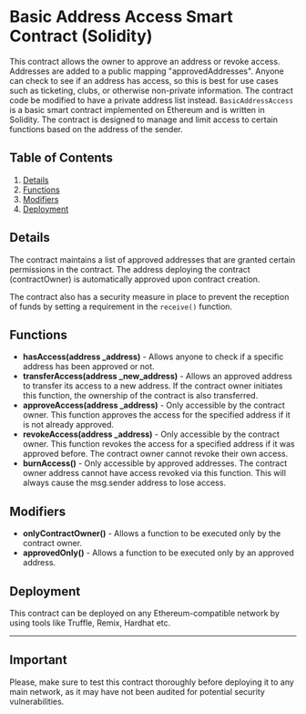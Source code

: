 # Basic Address Access Smart Contract (Solidity)
This contract allows the owner to approve an address or revoke access. Addresses are added to a public mapping "approvedAddresses". Anyone can check to see if an address has access, so this is best for use cases such as ticketing, clubs, or otherwise non-private information. The contract code be modified to have a private address list instead. `BasicAddressAccess` is a basic smart contract implemented on Ethereum and is written in Solidity.
 The contract is designed to manage and limit access to certain functions based on the address of the sender.

## Table of Contents
1. [Details](#details)
2. [Functions](#functions)
3. [Modifiers](#modifiers)
4. [Deployment](#deployment)

## Details <a name="details"></a>
The contract maintains a list of approved addresses that are granted certain permissions in the contract. The address deploying the contract (contractOwner) is automatically approved upon contract creation.

The contract also has a security measure in place to prevent the reception of funds by setting a requirement in the `receive()` function.

## Functions <a name="functions"></a>

* **hasAccess(address _address)** - Allows anyone to check if a specific address has been approved or not.
* **transferAccess(address _new_address)** - Allows an approved address to transfer its access to a new address. If the contract owner initiates this function, the ownership of the contract is also transferred.
* **approveAccess(address _address)** - Only accessible by the contract owner. This function approves the access for the specified address if it is not already approved.
* **revokeAccess(address _address)** - Only accessible by the contract owner. This function revokes the access for a specified address if it was approved before. The contract owner cannot revoke their own access.
* **burnAccess()** - Only accessible by approved addresses. The contract owner address cannot have access revoked via this function. This will always cause the msg.sender address to lose access.

## Modifiers <a name="modifiers"></a>

* **onlyContractOwner()** - Allows a function to be executed only by the contract owner.
* **approvedOnly()** - Allows a function to be executed only by an approved address.

## Deployment <a name="deployment"></a>
This contract can be deployed on any Ethereum-compatible network by using tools like Truffle, Remix, Hardhat etc.

---

## Important

Please, make sure to test this contract thoroughly before deploying it to any main network, as it may have not been audited for potential security vulnerabilities.
